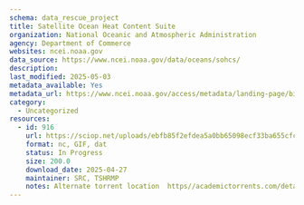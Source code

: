 ```yaml
---
schema: data_rescue_project 
title: Satellite Ocean Heat Content Suite
organization: National Oceanic and Atmospheric Administration
agency: Department of Commerce
websites: ncei.noaa.gov
data_source: https://www.ncei.noaa.gov/data/oceans/sohcs/
description: 
last_modified: 2025-05-03
metadata_available: Yes
metadata_url: https://www.ncei.noaa.gov/access/metadata/landing-page/bin/iso?id=gov.noaa.nodc:NESDIS-OHC
category:
  - Uncategorized
resources:
  - id: 916
    url: https://sciop.net/uploads/ebfb85f2efdea5a0bb65098ecf33ba655cfc7ff3
    format: nc, GIF, dat
    status: In Progress
    size: 200.0
    download_date: 2025-04-27
    maintainer: SRC, TSHRMP
    notes: Alternate torrent location  https//academictorrents.com/details/ebfb85f2efdea5a0bb65098ecf33ba655cfc7ff3
---
```

